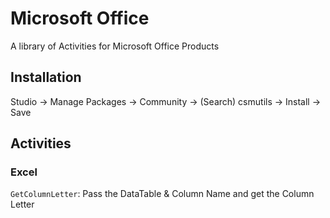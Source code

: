 # Microsoft Office

A library of Activities for Microsoft Office Products

## Installation
Studio -> Manage Packages -> Community -> (Search) csmutils -> Install -> Save

## Activities
### Excel
`GetColumnLetter`: Pass the DataTable & Column Name and get the Column Letter
